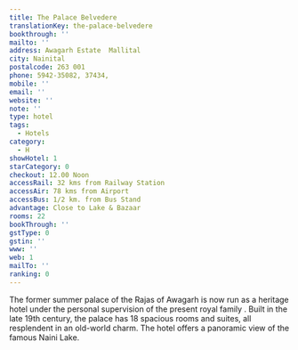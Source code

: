 ```yaml
---
title: The Palace Belvedere
translationKey: the-palace-belvedere
bookthrough: ''
mailto: ''
address: Awagarh Estate  Mallital
city: Nainital
postalcode: 263 001
phone: 5942-35082, 37434,
mobile: ''
email: ''
website: ''
note: ''
type: hotel
tags:
  - Hotels
category:
  - H
showHotel: 1
starCategory: 0
checkout: 12.00 Noon
accessRail: 32 kms from Railway Station
accessAir: 78 kms from Airport
accessBus: 1/2 km. from Bus Stand
advantage: Close to Lake & Bazaar
rooms: 22
bookThrough: ''
gstType: 0
gstin: ''
www: ''
web: 1
mailTo: ''
ranking: 0
---
```







The former summer palace of the Rajas of Awagarh is now run as a heritage hotel under the personal supervision of the present royal family . Built in the late 19th century, the palace has 18 spacious rooms and suites, all resplendent in an old-world charm. The hotel offers a panoramic view of the famous Naini Lake.